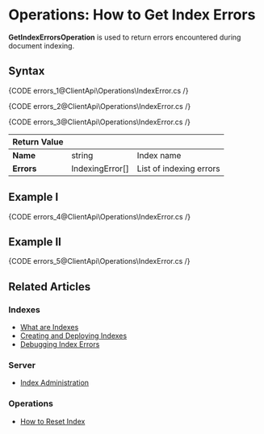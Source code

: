 # Operations: How to Get Index Errors

**GetIndexErrorsOperation** is used to return errors encountered during document indexing. 

## Syntax

{CODE errors_1@ClientApi\Operations\IndexError.cs /}

{CODE errors_2@ClientApi\Operations\IndexError.cs /}

{CODE errors_3@ClientApi\Operations\IndexError.cs /}

| Return Value | | |
| ------------- | ----- | ---- |
| **Name** | string | Index name |
| **Errors** | IndexingError\[\] | List of indexing errors |

## Example I

{CODE errors_4@ClientApi\Operations\IndexError.cs /}

## Example II

{CODE errors_5@ClientApi\Operations\IndexError.cs /}

## Related Articles

### Indexes

- [What are Indexes](../../../../indexes/what-are-indexes)
- [Creating and Deploying Indexes](../../../../indexes/creating-and-deploying)
- [Debugging Index Errors](../../../../indexes/troubleshooting/debugging-index-errors)

### Server

- [Index Administration](../../../../server/administration/index-administration)

### Operations

- [How to Reset Index](../../../../client-api/operations/maintenance/indexes/reset-index)
